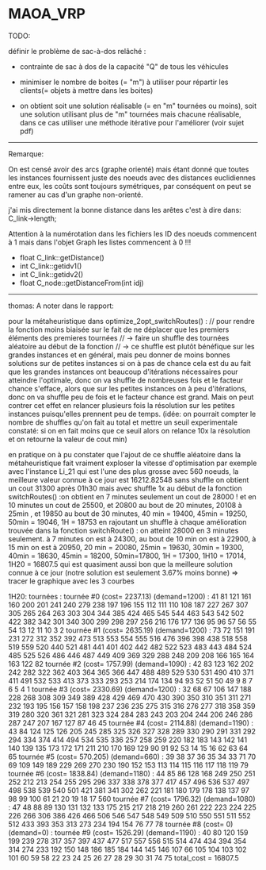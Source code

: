 # MAOA_VRP

TODO:

définir le problème de sac-à-dos relâché :

- contrainte de sac à dos de la capacité "Q" de tous les véhicules
- minimiser le nombre de boites (= "m") à utiliser pour répartir les clients(= objets à mettre dans les boites)

- on obtient soit une solution réalisable (= en "m" tournées ou moins), soit une solution utilisant plus de "m" tournées mais chacune réalisable, dans ce cas utiliser une méthode itérative pour l'améliorer (voir sujet pdf)

_______________________________

Remarque:


On est censé avoir des arcs (graphe orienté) mais étant donné que toutes les instances fournissent juste des noeuds avec des distances euclidiennes entre eux, les coûts sont toujours symétriques, par conséquent on peut se ramener au cas d'un graphe non-orienté.

j'ai mis directement la bonne distance dans les arêtes c'est  à dire dans: C_link->length;

Attention à la numérotation dans les fichiers les ID des noeuds commencent à 1 mais dans l'objet Graph les listes commencent à 0 !!!

- float C_link::getDistance()
- int C_link::getidv1()
- int C_link::getidv2()
- float C_node::getDistanceFrom(int idj)


_______________________________
thomas:
A noter dans le rapport:

pour la métaheuristique
dans  optimize_2opt_switchRoutes() : 
  // pour rendre la fonction moins biaisée sur le fait de ne déplacer que les premiers éléments des premieres tournées
  // -> faire un shuffle des tournées aléatoire au début de la fonction
  // -> ce shuffle est plutôt bénéfique sur les grandes instances et en général, mais peu donner de moins bonnes solutions sur de petites instances si on à pas de chance
cela est du au fait que les grandes instances ont beaucoup d'itérations nécessaires pour atteindre l'optimale, donc on va shuffle de nombreuses fois et le facteur chance s'efface, alors que sur les petites instances on à peu d'itérations, donc on va shuffle peu de fois et le facteur chance est grand. Mais on peut contrer cet effet en relancer plusieurs fois la résolution sur les petites instances puisqu'elles prennent peu de temps.
(idée: on pourrait compter le nombre de shuffles qu'on fait au total et mettre un seuil experimentale constaté: si on en fait moins que ce seuil alors on relance 10x la résolution et on retourne la valeur de cout min)
  
en pratique on à pu constater que l'ajout de ce shuffle aléatoire dans la métaheuristique fait vraiment exploser la vitesse d'optimisation
par exemple avec l'instance Li_21 qui est l'une des plus grosse avec 560 noeuds, la meilleure valeur connue à ce jour est 16212.82548
sans shuffle on obtient un cout 31300 après 01h30
mais avec shuffle 1x au début de la fonction switchRoutes() :on obtient en 7 minutes seulement un cout de 28000 ! et en 10 minutes un cout de 25500, et 20800 au bout de 20 minutes, 20108 à 25min , et 19850 au bout de 30 minutes, 40 min = 19400, 45min = 19250, 50min = 19046, 1H = 18753
en rajoutant un shuffle à chaque amélioration trouvée dans la fonction switchRoute() : on atteint 28000 en 3 minutes seulement. à 7 minutes on est à 24300, au bout de 10 min on est à 22900, à 15 min on est à 20950, 20 min = 20080, 25min = 19630, 30min = 19300, 40min = 18630, 45min = 18200, 50min=17800, 1H = 17300, 1H10 = 17014, 1H20 =  16807.5 qui est quasiment aussi bon que la meilleure solution connue à ce jour (notre solution est seulement 3.67% moins bonne)
=> tracer le graphique avec les 3 courbes



1H20:
tournées : 
	 tournée #0 (cost= 2237.13) (demand=1200) : 41 81 121 161 160 200 201 241 240 279 238 197 196 155 112 111 110 108 187 227 267 307 305 265 264 263 303 304 344 385 424 465 545 544 463 543 542 502 422 382 342 301 340 300 299 298 297 256 216 176 177 136 95 96 57 56 55 54 13 12 11 10 3 2 
	 tournée #1 (cost= 2635.19) (demand=1200) : 73 72 151 191 231 272 312 352 392 473 513 553 554 555 516 476 396 398 438 518 558 519 559 520 440 521 481 441 401 402 442 482 522 523 483 443 484 524 485 525 526 486 446 487 449 409 369 329 288 248 209 208 166 165 164 163 122 82 
	 tournée #2 (cost= 1757.99) (demand=1090) : 42 83 123 162 202 242 282 322 362 403 364 365 366 447 488 489 529 530 531 490 410 371 411 491 532 533 413 373 333 293 253 214 174 134 94 93 52 51 50 49 9 8 7 6 5 4 1 
	 tournée #3 (cost= 2330.69) (demand=1200) : 32 68 67 106 147 188 228 268 308 309 349 389 428 429 469 470 430 390 350 310 351 311 271 232 193 195 156 157 158 198 237 236 235 275 315 316 276 277 318 358 359 319 280 320 361 321 281 323 324 284 283 243 203 204 244 206 246 286 287 247 207 167 127 87 46 45 
	 tournée #4 (cost= 2114.88) (demand=1190) : 43 84 124 125 126 205 245 285 325 326 327 328 289 330 290 291 331 292 294 334 374 414 494 534 535 336 257 258 259 220 182 183 143 142 141 140 139 135 173 172 171 211 210 170 169 129 90 91 92 53 14 15 16 62 63 64 65 
	 tournée #5 (cost= 570.205) (demand=660) : 39 38 37 36 35 34 33 71 70 69 109 149 189 229 269 270 230 190 152 153 113 114 115 116 117 118 119 79 
	 tournée #6 (cost= 1838.84) (demand=1180) : 44 85 86 128 168 249 250 251 252 212 213 254 255 295 296 337 338 378 377 417 457 496 536 537 497 498 538 539 540 501 421 381 341 302 262 221 181 180 179 178 138 137 97 98 99 100 61 21 20 19 18 17 560 
	 tournée #7 (cost= 1796.32) (demand=1080) : 47 48 88 89 130 131 132 133 175 215 217 218 219 260 261 222 223 224 225 226 266 306 386 426 466 506 546 547 548 549 509 510 550 551 511 552 512 433 393 353 313 273 234 194 154 76 77 78 
	 tournée #8 (cost= 0) (demand=0) : 
	 tournée #9 (cost= 1526.29) (demand=1190) : 40 80 120 159 199 239 278 317 357 397 437 477 517 557 556 515 514 474 434 394 354 314 274 233 192 150 148 186 185 184 144 145 146 107 66 105 104 103 102 101 60 59 58 22 23 24 25 26 27 28 29 30 31 74 75 
	 total_cost = 16807.5


